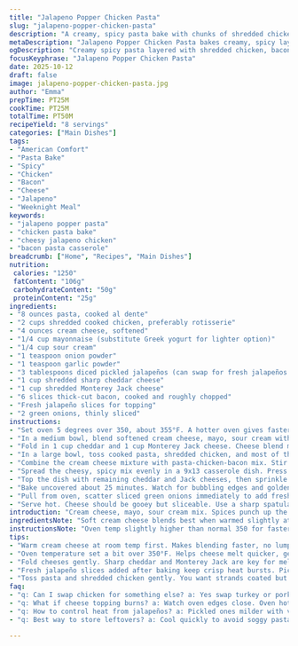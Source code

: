 ```yaml
---
title: "Jalapeno Popper Chicken Pasta"
slug: "jalapeno-popper-chicken-pasta"
description: "A creamy, spicy pasta bake with chunks of shredded chicken, smoky bacon, and a kick from diced jalapeños. Cream cheese, mayonnaise, and sour cream bind the pasta while sharp cheddar and jack cheeses melt on top. Green onions and fresh jalapeños finish it off with freshness. Rich, hearty, and loaded with fat and protein. Moves beyond plain pasta casseroles by layering flavors and textures."
metaDescription: "Jalapeno Popper Chicken Pasta bakes creamy, spicy layers with shredded chicken, smoky bacon, sharp cheddar and crisp fresh jalapeños. Rich, hearty comfort food."
ogDescription: "Creamy spicy pasta layered with shredded chicken, bacon, cheddar, and fresh jalapeños. Sharp cheese melt meets crunchy bacon topping. Hearty, rich, satisfying."
focusKeyphrase: "Jalapeno Popper Chicken Pasta"
date: 2025-10-12
draft: false
image: jalapeno-popper-chicken-pasta.jpg
author: "Emma"
prepTime: PT25M
cookTime: PT25M
totalTime: PT50M
recipeYield: "8 servings"
categories: ["Main Dishes"]
tags:
- "American Comfort"
- "Pasta Bake"
- "Spicy"
- "Chicken"
- "Bacon"
- "Cheese"
- "Jalapeno"
- "Weeknight Meal"
keywords:
- "jalapeno popper pasta"
- "chicken pasta bake"
- "cheesy jalapeno chicken"
- "bacon pasta casserole"
breadcrumb: ["Home", "Recipes", "Main Dishes"]
nutrition: 
 calories: "1250"
 fatContent: "106g"
 carbohydrateContent: "50g"
 proteinContent: "25g"
ingredients:
- "8 ounces pasta, cooked al dente"
- "2 cups shredded cooked chicken, preferably rotisserie"
- "4 ounces cream cheese, softened"
- "1/4 cup mayonnaise (substitute Greek yogurt for lighter option)"
- "1/4 cup sour cream"
- "1 teaspoon onion powder"
- "1 teaspoon garlic powder"
- "3 tablespoons diced pickled jalapeños (can swap for fresh jalapeños for more heat)"
- "1 cup shredded sharp cheddar cheese"
- "1 cup shredded Monterey Jack cheese"
- "6 slices thick-cut bacon, cooked and roughly chopped"
- "Fresh jalapeño slices for topping"
- "2 green onions, thinly sliced"
instructions:
- "Set oven 5 degrees over 350, about 355°F. A hotter oven gives faster cheese melt, but watch the edges."
- "In a medium bowl, blend softened cream cheese, mayo, sour cream with onion powder and garlic powder. Use hand mixer for speed and to avoid lumps. Stir in diced jalapeños last so the heat spreads evenly without tearing up mixer blades."
- "Fold in 1 cup cheddar and 1 cup Monterey Jack cheese. Cheese blend matters here; I’ve swapped jack for mozzarella before, but it lessened the punch, so stick tight."
- "In a large bowl, toss cooked pasta, shredded chicken, and most of the bacon, save about half a cup for the top layer. Toss gently so you don’t break the pasta."
- "Combine the cream cheese mixture with pasta-chicken-bacon mix. Stir carefully, coated but not soupy. You want the creaminess binding everything, not dripping."
- "Spread the cheesy, spicy mix evenly in a 9x13 casserole dish. Press lightly with spatula to compact and avoid gaps that dry out."
- "Top the dish with remaining cheddar and Jack cheeses, then sprinkle reserved bacon pieces and fresh jalapeño slices across the surface. This layering adds crispness and bursts of heat."
- "Bake uncovered about 25 minutes. Watch for bubbling edges and golden cheese spots—these are your cues cheese is melted and bubbling but not burnt. Listen for the sizzle to quiet down before pulling from oven."
- "Pull from oven, scatter sliced green onions immediately to add fresh crunch and bite. Let rest 5-7 minutes to thicken slightly before serving or it’ll be loose mess."
- "Serve hot. Cheese should be gooey but sliceable. Use a sharp spatula to keep layers intact. Leftovers reheat well but texture softens."
introduction: "Cream cheese, mayo, sour cream mix. Spices punch up the background. Chicken and pasta soak it all in. Bacon smokes everything slow, topping it off crunchy. Jalapeños kick heat; not too fiery, just right. Cheese melts, pools, burns edges if not watched. Fresh green onions scattered last minute, pop fresh sharpness on warm richness. Bake it all until edges bubble, cheese turns golden. Rest before serving so it sets. Tried swapping Greek yogurt for mayo once—lighter but less creamy. Fresh jalapeños give better bite than pickled, but pickled tame the heat. Balancing fat with fresh onion keeps it from feeling too heavy. This one fills but won’t weigh you down like heavy cream casseroles do. Pasta al dente is key to avoid mush when mixed with all the cheese and creaminess. Get the toss right or you end up with curds instead of uniform sauce."
ingredientsNote: "Soft cream cheese blends best when warmed slightly at room temperature. Mayo adds richness but neutral; swap with Greek yogurt to cut fat but expect less silkiness. Sour cream gives tang and balances heavy dairy; don’t overdo or you’ll lose that ‘popper’ feel. Onion powder and garlic powder are more consistent than fresh here; fresh would release water and risk curdling. Jalapeños come fresh or pickled—fresh have sharper heat and crisp bite; pickled give softer, vinegary kick. Cheddar and Monterey Jack bring flavor and meltability. Bacon should be thick cut and well cooked but not crisped to dust; texture contrast is nice but if too crunchy it doesn’t integrate well. Green onions last minute for freshness and color. Sub chicken for turkey or pork if needed, but chicken keeps the familiar popper vibe."
instructionsNote: "Oven temp slightly higher than normal 350 for faster browning. Hand mixer here makes the cream cheese blend smooth and quick, better than manual stirring which risks lumps. Combining dry and wet in stages controls texture; keep tosses gentle to preserve pasta shape. Press into pan firmly to avoid air pockets that dry out during baking but don’t mash or collapse pasta structure. Cheese topping distribution matters for even browning and flavor bursts. Watch cheese melt visually; golden spots coming out of oven top the baking window. Resting after baking important, gives sauce time to thicken. Toss green onions last to retain crunch and sharpness. Baking time flexible based on oven hot spots—use cues like bubbling and crackling sounds more than clock. Can broil for 1-2 minutes if cheese not browned enough but watch closely to prevent burning. Leftovers reheat in covered dish at medium heat to avoid drying."
tips:
- "Warm cream cheese at room temp first. Makes blending faster, no lumps. Use hand mixer over spoon; less effort, better smoothness. Mayo adds richness but swap Greek yogurt if cutting fat. Skip fresh garlic powder here causes water release, messes texture. Pickled jalapeños tame heat; swap fresh for more kick but add slowly or mixer hates you."
- "Oven temperature set a bit over 350°F. Helps cheese melt quicker, get golden spots without burning edges. Watch sizzle sounds; when quiet, cheese's done melting but not burnt. Broil briefly if no golden spots appear—1-2 mins max. Press pasta firmly in casserole dish. Air pockets dry out bake interior, leads to crumbly spots."
- "Fold cheeses gently. Sharp cheddar and Monterey Jack are key for melt and flavor blend. Jack can swap for mozzarella if preferred, but loses pop and texture contrast. Toss cooked pasta carefully with chicken and bacon to avoid breaking. Crumbled bacon too early makes mixture greasy; reserve some for crunchy topping."
- "Fresh jalapeño slices added after baking keep crisp heat bursts. Pickled jalapeños mix into creamy sauce better, heat spreads evenly. Add green onions last right from oven, they pop crunch and fresh sharpness. Skip resting and creamy mix gets loose, messy. 5-7 mins rest firms it up."
- "Toss pasta and shredded chicken gently. You want strands coated but not mushy or broken. Too much stirring breaks pasta; under stirring leaves clumps. Combine cream cheese base slowly, mix in stages keeps sauce uniform. Leftovers reheat best covered, medium heat; dry heat ruins texture. Pasta al dente before mixing avoids mush in final bake."
faq:
- "q: Can I swap chicken for something else? a: Yes swap turkey or pork for chicken if needed. Texture changes but still works. Keeps basic popper vibe. Adjust cook time for pork, more flavor risk. Turkey closer in taste, less fat though."
- "q: What if cheese topping burns? a: Watch oven edges close. Oven hot spots cause burning fast. Lower temp a bit or cover edges with foil part way through. Add topping cheese last 10 mins baking. Broil only at end short bursts to avoid black spots, smell tells you before burn happens."
- "q: How to control heat from jalapeños? a: Pickled ones milder with vinegary tone. Fresh jalapeños sharper heat—add fewer or remove seeds. Mix diced pickled in sauce, fresh slices on top for variable heat layers. Can also swap for milder peppers if sensitive. Timing of adding jalapeños affects punch—later means stronger heat."
- "q: Best way to store leftovers? a: Cool quickly to avoid soggy pasta. Store in airtight container fridge up to 3 days. Reheat covered in microwave or oven at medium heat. Avoid overcooking again or cheese gets rubbery, pasta mushy. Freeze possible but texture softens; thaw slowly in fridge overnight first."

---
```

